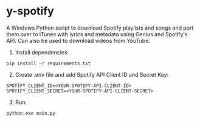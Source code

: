 
# y-spotify

A Windows Python script to download Spotify playlists and songs and port them over to iTunes with lyrics and metadata using Genius and Spotify's API. Can also be used to download videos from YouTube.

1. Install dependencies:
```
pip install -r requirements.txt
```

2. Create .env file and add Spotify API Client ID and Secret Key:
```
SPOTIFY_CLIENT_ID=<YOUR-SPOTIFY-API-CLIENT-ID>
SPOTIFY_CLIENT_SECRET=<YOUR-SPOTIFY-API-CLIENT-SECRET>
```

3. Run:
```
python.exe main.py
```

